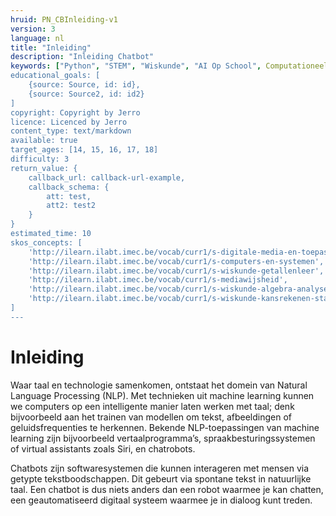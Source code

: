 ```yaml
---
hruid: PN_CBInleiding-v1
version: 3
language: nl
title: "Inleiding"
description: "Inleiding Chatbot"
keywords: ["Python", "STEM", "Wiskunde", "AI Op School", Computationeel denken"]
educational_goals: [
    {source: Source, id: id}, 
    {source: Source2, id: id2}
]
copyright: Copyright by Jerro
licence: Licenced by Jerro
content_type: text/markdown
available: true
target_ages: [14, 15, 16, 17, 18]
difficulty: 3
return_value: {
    callback_url: callback-url-example,
    callback_schema: {
        att: test,
        att2: test2
    }
}
estimated_time: 10
skos_concepts: [
    'http://ilearn.ilabt.imec.be/vocab/curr1/s-digitale-media-en-toepassingen', 
    'http://ilearn.ilabt.imec.be/vocab/curr1/s-computers-en-systemen', 
    'http://ilearn.ilabt.imec.be/vocab/curr1/s-wiskunde-getallenleer', 
    'http://ilearn.ilabt.imec.be/vocab/curr1/s-mediawijsheid', 
    'http://ilearn.ilabt.imec.be/vocab/curr1/s-wiskunde-algebra-analyse', 
    'http://ilearn.ilabt.imec.be/vocab/curr1/s-wiskunde-kansrekenen-statistiek'
]
---
```


# Inleiding
Waar taal en technologie samenkomen, ontstaat het domein van Natural Language Processing (NLP). Met technieken uit machine learning kunnen we computers op een intelligente manier laten werken met taal; denk bijvoorbeeld aan het trainen van modellen om tekst, afbeeldingen of geluidsfrequenties te herkennen. Bekende NLP-toepassingen van machine learning zijn bijvoorbeeld vertaalprogramma’s, spraakbesturingssystemen of virtual assistants zoals Siri, en chatrobots.

Chatbots zijn softwaresystemen die kunnen interageren met mensen via getypte tekstboodschappen. Dit gebeurt via spontane tekst in natuurlijke taal. Een chatbot is dus niets anders dan een robot waarmee je kan chatten, een geautomatiseerd digitaal systeem waarmee je in dialoog kunt treden.